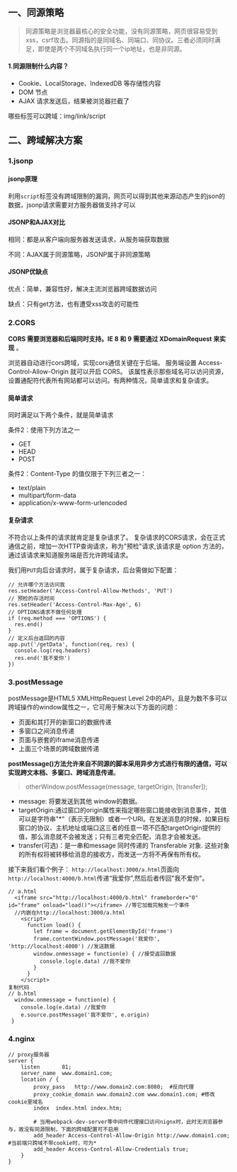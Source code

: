 ## 一、同源策略

> 同源策略是浏览器最核心的安全功能，没有同源策略，网页很容易受到xss，csrf攻击。同源指的是同域名、同端口、同协议。三者必须同时满足，即使是两个不同域名执行同一个ip地址，也是非同源。

#### 1.同源限制什么内容？

- Cookie、LocalStorage、IndexedDB 等存储性内容
- DOM 节点
- AJAX 请求发送后，结果被浏览器拦截了

哪些标签可以跨域：img/link/script

## 二、跨域解决方案

### 1.jsonp

#### jsonp原理

利用`script`标签没有跨域限制的漏洞，网页可以得到其他来源动态产生的json的数据，jsonp请求需要对方服务器做支持才可以

#### JSONP和AJAX对比

相同：都是从客户端向服务器发送请求，从服务端获取数据

不同：AJAX属于同源策略，JSONP属于非同源策略

#### JSONP优缺点

优点：简单，兼容性好，解决主流浏览器跨域数据访问

缺点：只有get方法，也有遭受xss攻击的可能性

### 2.CORS

 **CORS 需要浏览器和后端同时支持。IE 8 和 9 需要通过 XDomainRequest 来实现** 。



浏览器自动进行cors跨域，实现cors通信关键在于后端。 服务端设置 Access-Control-Allow-Origin 就可以开启 CORS。 该属性表示那些域名可以访问资源，设置通配符代表所有网站都可以访问。有两种情况，简单请求和复杂请求。



#### 简单请求

同时满足以下两个条件，就是简单请求

条件2：使用下列方法之一

- GET
- HEAD
- POST

条件2：Content-Type 的值仅限于下列三者之一：

- text/plain
- multipart/form-data
- application/x-www-form-urlencoded

#### 复杂请求

不符合以上条件的请求就肯定是复杂请求了。 复杂请求的CORS请求，会在正式通信之前，增加一次HTTP查询请求，称为"预检"请求,该请求是 option 方法的，通过该请求来知道服务端是否允许跨域请求。

我们用`PUT`向后台请求时，属于复杂请求，后台需做如下配置：

```
// 允许哪个方法访问我
res.setHeader('Access-Control-Allow-Methods', 'PUT')
// 预检的存活时间
res.setHeader('Access-Control-Max-Age', 6)
// OPTIONS请求不做任何处理
if (req.method === 'OPTIONS') {
  res.end() 
}
// 定义后台返回的内容
app.put('/getData', function(req, res) {
  console.log(req.headers)
  res.end('我不爱你')
})
```

### 3.postMessage

postMessage是HTML5 XMLHttpRequest Level 2中的API，且是为数不多可以跨域操作的window属性之一，它可用于解决以下方面的问题：

- 页面和其打开的新窗口的数据传递
- 多窗口之间消息传递
- 页面与嵌套的iframe消息传递
- 上面三个场景的跨域数据传递

**postMessage()方法允许来自不同源的脚本采用异步方式进行有限的通信，可以实现跨文本档、多窗口、跨域消息传递**。

> otherWindow.postMessage(message, targetOrigin, [transfer]);

- message: 将要发送到其他 window的数据。
- targetOrigin:通过窗口的origin属性来指定哪些窗口能接收到消息事件，其值可以是字符串"*"（表示无限制）或者一个URI。在发送消息的时候，如果目标窗口的协议、主机地址或端口这三者的任意一项不匹配targetOrigin提供的值，那么消息就不会被发送；只有三者完全匹配，消息才会被发送。
- transfer(可选)：是一串和message 同时传递的 Transferable 对象. 这些对象的所有权将被转移给消息的接收方，而发送一方将不再保有所有权。

接下来我们看个例子： `http://localhost:3000/a.html`页面向`http://localhost:4000/b.html`传递“我爱你”,然后后者传回"我不爱你"。

```
// a.html
  <iframe src="http://localhost:4000/b.html" frameborder="0" id="frame" onload="load()"></iframe> //等它加载完触发一个事件
  //内嵌在http://localhost:3000/a.html
    <script>
      function load() {
        let frame = document.getElementById('frame')
        frame.contentWindow.postMessage('我爱你', 'http://localhost:4000') //发送数据
        window.onmessage = function(e) { //接受返回数据
          console.log(e.data) //我不爱你
        }
      }
    </script>
复制代码
// b.html
  window.onmessage = function(e) {
    console.log(e.data) //我爱你
    e.source.postMessage('我不爱你', e.origin)
 }
```

### 4.nginx

```nginx
// proxy服务器
server {
    listen       81;
    server_name  www.domain1.com;
    location / {
        proxy_pass   http://www.domain2.com:8080;  #反向代理
        proxy_cookie_domain www.domain2.com www.domain1.com; #修改cookie里域名
        index  index.html index.htm;

        # 当用webpack-dev-server等中间件代理接口访问nignx时，此时无浏览器参与，故没有同源限制，下面的跨域配置可不启用
        add_header Access-Control-Allow-Origin http://www.domain1.com;  #当前端只跨域不带cookie时，可为*
        add_header Access-Control-Allow-Credentials true;
    }
}
```

